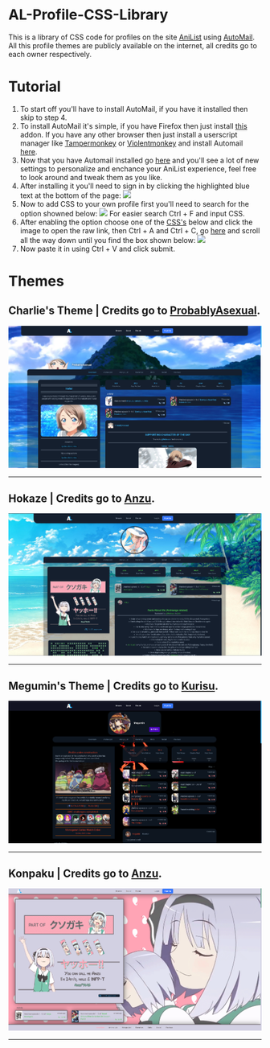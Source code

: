 # AL-Profile-CSS-Library
This is a library of CSS code for profiles on the site [AniList](http://anilist.co) using [AutoMail](https://github.com/hohMiyazawa/Automail).
All this profile themes are publicly available on the internet, all credits go to each owner respectively.

# Tutorial
1. To start off you'll have to install AutoMail, if you have it installed then skip to step 4.
2. To install AutoMail it's simple, if you have Firefox then just install [this](https://addons.mozilla.org/en-US/firefox/addon/automail/) addon. If you have any other browser then just install a userscript manager like [Tampermonkey](https://www.tampermonkey.net/) or [Violentmonkey](https://violentmonkey.github.io/) and install Automail [here](https://greasyfork.org/en/scripts/370473-automail).
3. Now that you have Automail installed go [here](https://anilist.co/settings/apps) and you'll see a lot of new settings to personalize and enchance your AniList experience, feel free to look around and tweak them as you like.
4. After installing it you'll need to sign in by clicking the highlighted blue text at the bottom of the page:
[![](https://i.imgur.com/fh53jYF.png)](#tutorial)
5. Now to add CSS to your own profile first you'll need to search for the option showned below:
[![](https://i.imgur.com/DbH0Wi1.png)](#tutorial) For easier search Ctrl + F and input CSS.
6. After enabling the option choose one of the [CSS's](#themes) below and click the image to open the raw link, then Ctrl + A and Ctrl + C, go [here](https://anilist.co/settings/apps) and scroll all the way down until you find the box shown below:
[![](https://i.imgur.com/IDgjyZP.png)](#tutorial)
7. Now paste it in using Ctrl + V and click submit.

# Themes
Charlie's Theme | Credits go to [ProbablyAsexual](https://anilist.co/user/ProbablyAsexual).
---
[![](https://raw.githubusercontent.com/Differ812/AL-Profile-CSS-Library/main/Previews/ProbablyAsexual-Charlie's%20Theme-preview.png)](https://raw.githubusercontent.com/ProbablyAsexual/Anilist-Profile/main/profile-themes/current-theme/main.css)

---

Hokaze | Credits go to [Anzu](https://anilist.co/user/Anzu).
---
[![](https://raw.githubusercontent.com/Differ812/AL-Profile-CSS-Library/main/Previews/Anzu-Hokaze-preview.png)](https://anzuftnw.github.io/anilist-css/themes/hokaze/main.css)

---

Megumin's Theme | Credits go to [Kurisu](https://anilist.co/user/Megumin/).
---
[![](https://raw.githubusercontent.com/Differ812/AL-Profile-CSS-Library/main/Previews/Kurisu-Megumin's%20Theme-preview.png)](https://raw.githubusercontent.com/Kurisu-chan/anilist-css/master/general-style.css)

---

Konpaku | Credits go to [Anzu](https://anilist.co/user/Anzu).
---
[![](https://raw.githubusercontent.com/Differ812/AL-Profile-CSS-Library/main/Previews/Anzu-Konpaku-preview.png)](https://anzuftnw.github.io/anilist-css/themes/konpaku/main.css)

---
